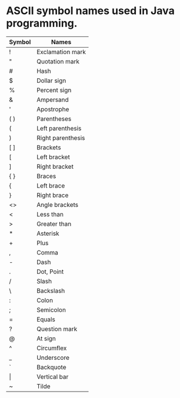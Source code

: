 # ASCII symbol names used in Java programming.

| Symbol | Names |
| --- | --- |
|  ! |  Exclamation mark |
| " |	Quotation mark|
| # 	| Hash|
| $ 	|Dollar sign|
| % |	Percent sign|
| & |	Ampersand|
| ' |	Apostrophe|
| ( ) |	Parentheses|
| ( | Left parenthesis|
|) 	| Right parenthesis |
|[ ] |	Brackets |
|[  |Left bracket |
|] |	 Right bracket|
|{ } |	Braces|
|{ |	Left brace |
| }| 	Right brace|
|<>|	Angle brackets 	|
|< | Less  than|
|> |Greater than| 
|* |	Asterisk|
|+ |	Plus|
|, |	Comma|
|- |	Dash|
| . |	Dot, Point|
| / |	Slash|
|\ |	Backslash|
| :| 	Colon|
| ; |	Semicolon|
| = |	Equals|
| ? |	Question mark|
| @ |	At sign|
| ^ |	Circumflex|
| _ |	Underscore|
| \` |	Backquote|
| \| |	Vertical bar|
| ~ |	Tilde|


